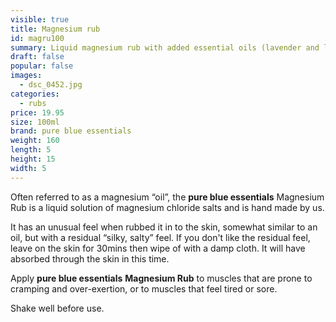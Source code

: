 ```yaml
---
visible: true
title: Magnesium rub
id: magru100
summary: Liquid magnesium rub with added essential oils (lavender and lemongrass)
draft: false
popular: false
images:
  - dsc_0452.jpg
categories:
  - rubs
price: 19.95
size: 100ml
brand: pure blue essentials
weight: 160
length: 5
height: 15
width: 5
---
```

Often referred to as a magnesium “oil”, the **pure blue essentials** Magnesium Rub is a liquid solution of magnesium chloride salts and is hand made by us. 

It has an unusual feel when rubbed it in to the skin, somewhat similar to an oil, but with a residual “silky, salty” feel.  If you don't like the residual feel, leave on the skin for 30mins then wipe of with a damp cloth.  It will have absorbed through the skin in this time.

Apply **pure blue essentials** **Magnesium Rub** to muscles that are prone to cramping and over-exertion, or to muscles that feel tired or sore.

Shake well before use.